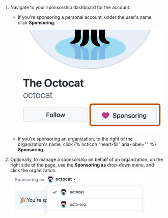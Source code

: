 1. Navigate to your sponsorship dashboard for the account.
   - If you're sponsoring a personal account, under the user's name, click **Sponsoring**.

      ![Screenshot of the sidebar of @octocat's profile page. A button, labeled with a heart icon and "Sponsoring", is outlined in dark orange.](/assets/images/help/profile/sponsoring-button.png)
   -  If you're sponsoring an organization, to the right of the organization's name, click {% octicon "heart-fill" aria-label="" %} **Sponsoring**.
1. Optionally, to manage a sponsorship on behalf of an organization, on the right side of the page, use the **Sponsoring as** drop-down menu, and click the organization.
    ![Drop-down menu to choose the account you're sponsoring as](/assets/images/help/sponsors/sponsoring-as-drop-down-menu.png)
